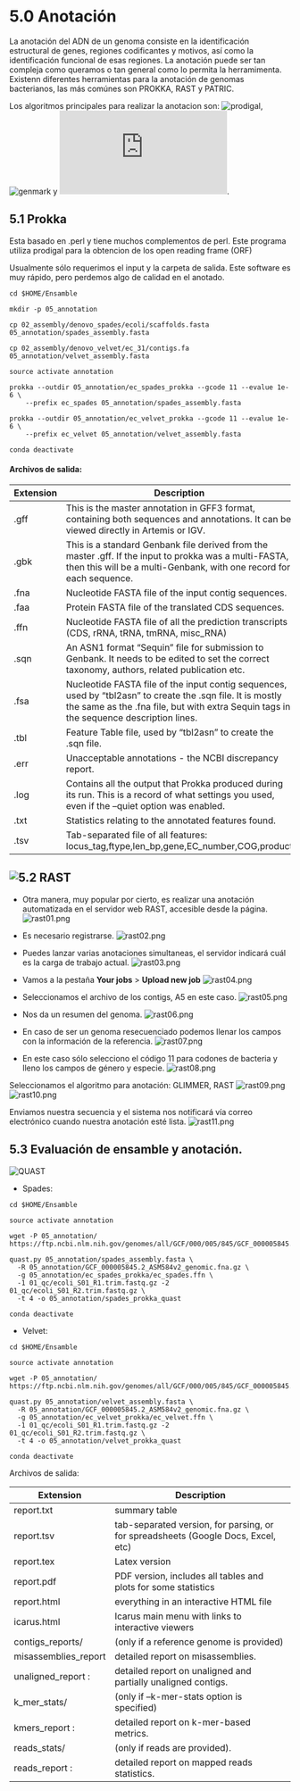 # 5.0 Anotación

La anotación del ADN de un genoma consiste en la identificación estructural de genes, regiones codificantes y motivos, así como la identificación funcional de esas regiones. La anotación puede ser tan compleja como queramos o tan general como lo permita la herramimenta. 
Existenn diferentes herramientas para la anotación de genomas bacterianos, las más comúnes son PROKKA, RAST y PATRIC.

Los algoritmos principales para realizar la anotacion son: ![prodigal](https://github.com/hyattpd/Prodigal), ![genmark](http://exon.gatech.edu/GeneMark/) y 
![Glimmer](http://ccb.jhu.edu/software/glimmer/index.shtml).


## 5.1 Prokka

Esta basado en .perl y tiene muchos complementos de perl.
Este programa utiliza prodigal para la obtencion de los open reading frame (ORF)

Usualmente sólo requerimos el input y la carpeta de salida. Este software es muy rápido, pero perdemos algo de calidad en el anotado.


```
cd $HOME/Ensamble

mkdir -p 05_annotation

cp 02_assembly/denovo_spades/ecoli/scaffolds.fasta 05_annotation/spades_assembly.fasta

cp 02_assembly/denovo_velvet/ec_31/contigs.fa 05_annotation/velvet_assembly.fasta

source activate annotation

prokka --outdir 05_annotation/ec_spades_prokka --gcode 11 --evalue 1e-6 \
    --prefix ec_spades 05_annotation/spades_assembly.fasta

prokka --outdir 05_annotation/ec_velvet_prokka --gcode 11 --evalue 1e-6 \
    --prefix ec_velvet 05_annotation/velvet_assembly.fasta

conda deactivate
```

#### Archivos de salida:

|Extension | Description |
| --- | --- |
|.gff	| This is the master annotation in GFF3 format, containing both sequences and annotations. It can be viewed directly in Artemis or IGV. |
|.gbk	| This is a standard Genbank file derived from the master .gff. If the input to prokka was a multi-FASTA, then this will be a multi-Genbank, with one record for each sequence. |
|.fna |	Nucleotide FASTA file of the input contig sequences. |
|.faa	| Protein FASTA file of the translated CDS sequences. |
|.ffn	| Nucleotide FASTA file of all the prediction transcripts (CDS, rRNA, tRNA, tmRNA, misc_RNA) |
|.sqn	| An ASN1 format “Sequin” file for submission to Genbank. It needs to be edited to set the correct taxonomy, authors, related publication etc. |
|.fsa	| Nucleotide FASTA file of the input contig sequences, used by “tbl2asn” to create the .sqn file. It is mostly the same as the .fna file, but with extra Sequin tags in the sequence description lines. |
|.tbl	| Feature Table file, used by “tbl2asn” to create the .sqn file. |
|.err	| Unacceptable annotations - the NCBI discrepancy report. |
|.log	| Contains all the output that Prokka produced during its run. This is a record of what settings you used, even if the –quiet option was enabled. |
|.txt	| Statistics relating to the annotated features found. |
|.tsv	| Tab-separated file of all features: locus_tag,ftype,len_bp,gene,EC_number,COG,product |

## ![5.2 RAST](http://rast.nmpdr.org/])

+ Otra manera, muy popular por cierto, es realizar una anotación automatizada en el servidor web RAST,
accesible desde la página.
![rast01.png](rast01.png)

+ Es necesario registrarse.
![rast02.png](rast02.png)

+ Puedes lanzar varias anotaciones simultaneas, el servidor indicará cuál es la carga de trabajo actual.
![rast03.png](rast03.png)

+ Vamos a la pestaña **Your jobs** > **Upload new job**
![rast04.png](rast04.png)

+ Seleccionamos el archivo de los contigs, A5 en este caso.
![rast05.png](rast05.png)

+ Nos da un resumen del genoma.
![rast06.png](rast06.png)

+ En caso de ser un genoma resecuenciado podemos llenar los campos con la información de la referencia.
![rast07.png](rast07.png)

+ En este caso sólo selecciono el código 11 para codones de bacteria y lleno los campos de género y especie.
![rast08.png](rast08.png)

Seleccionamos el algoritmo para anotación: GLIMMER, RAST
![rast09.png](rast09.png)
![rast10.png](rast10.png)

Enviamos nuestra secuencia y el sistema nos notificará vía correo electrónico cuando nuestra anotación esté lista.
![rast11.png](rast11.png)

## 5.3 Evaluación de ensamble y anotación.

![QUAST](http://quast.sourceforge.net/)

+ Spades:

```
cd $HOME/Ensamble

source activate annotation

wget -P 05_annotation/ https://ftp.ncbi.nlm.nih.gov/genomes/all/GCF/000/005/845/GCF_000005845.2_ASM584v2/GCF_000005845.2_ASM584v2_genomic.fna.gz

quast.py 05_annotation/spades_assembly.fasta \
  -R 05_annotation/GCF_000005845.2_ASM584v2_genomic.fna.gz \
  -g 05_annotation/ec_spades_prokka/ec_spades.ffn \
  -1 01_qc/ecoli_S01_R1.trim.fastq.gz -2 01_qc/ecoli_S01_R2.trim.fastq.gz \
  -t 4 -o 05_annotation/spades_prokka_quast

conda deactivate
```

+ Velvet:

```
cd $HOME/Ensamble

source activate annotation

wget -P 05_annotation/ https://ftp.ncbi.nlm.nih.gov/genomes/all/GCF/000/005/845/GCF_000005845.2_ASM584v2/GCF_000005845.2_ASM584v2_genomic.fna.gz

quast.py 05_annotation/velvet_assembly.fasta \
  -R 05_annotation/GCF_000005845.2_ASM584v2_genomic.fna.gz \
  -g 05_annotation/ec_velvet_prokka/ec_velvet.ffn \
  -1 01_qc/ecoli_S01_R1.trim.fastq.gz -2 01_qc/ecoli_S01_R2.trim.fastq.gz \
  -t 4 -o 05_annotation/velvet_prokka_quast

conda deactivate
```

Archivos de salida:

|Extension |	Description |
| --- | --- |
|report.txt |	summary table |
|report.tsv	|tab-separated version, for parsing, or for spreadsheets (Google Docs, Excel, etc) |
|report.tex	|Latex version |
|report.pdf	|PDF version, includes all tables and plots for some statistics |
|report.html |	everything in an interactive HTML file |
|icarus.html |	Icarus main menu with links to interactive viewers |
|contigs_reports/ |	(only if a reference genome is provided) |
|misassemblies_report |	detailed report on misassemblies. |
|unaligned_report :	| detailed report on unaligned and partially unaligned contigs. |
|k_mer_stats/	| (only if –k-mer-stats option is specified) |
|kmers_report : | 	detailed report on k-mer-based metrics. |
|reads_stats/	| (only if reads are provided). |
|reads_report :	| detailed report on mapped reads statistics. |
